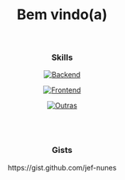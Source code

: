 <h1 align="center">Bem vindo(a)</h1><br>


<div align="center">
<h3>Skills</h3>
  
[![Backend](https://skillicons.dev/icons?i=java,spring,python,php,mysql&theme=dark)](https://github.com/jef-nunes?tab=repositories)

[![Frontend](https://skillicons.dev/icons?i=html,css,js,react&theme=dark)](https://github.com/jef-nunes?tab=repositories)

[![Outras](https://skillicons.dev/icons?i=bash,docker&theme=dark)](https://github.com/jef-nunes?tab=repositories)

</div>



<br><br>

<h3 align="center">Gists</h3>
<p align="center">https://gist.github.com/jef-nunes</p>

<!--
**jef-nunes/jef-nunes** is a ✨ _special_ ✨ repository because its `README.md` (this file) appears on your GitHub profile.

Here are some ideas to get you started:

- 🔭 I’m currently working on ...
- 🌱 I’m currently learning ...
- 👯 I’m looking to collaborate on ...
- 🤔 I’m looking for help with ...
- 💬 Ask me about ...
- 📫 How to reach me: ...
- 😄 Pronouns: ...
- ⚡ Fun fact: ...
-->
